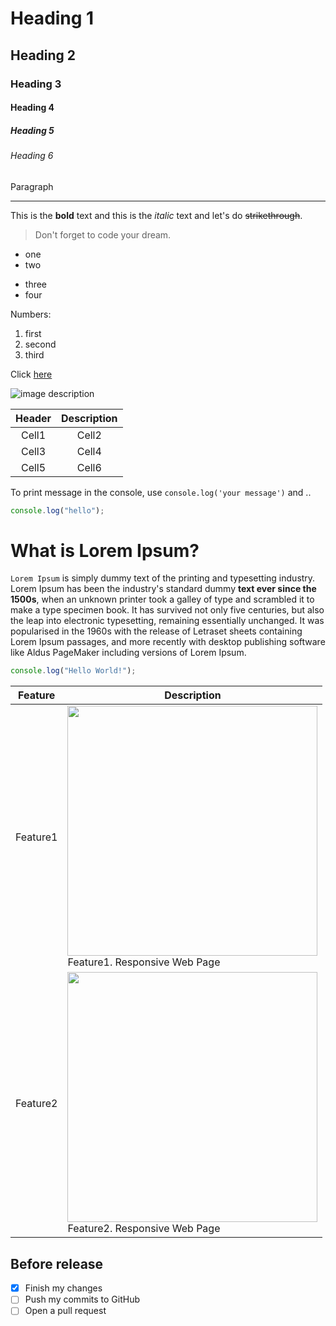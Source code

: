 <!--Heading-->

# Heading 1

## Heading 2

### Heading 3

#### Heading 4

##### Heading 5

###### Heading 6

Paragraph

<!--Line-->

---

<!--Text attributes-->

This is the **bold** text and this is the _italic_ text and let's do ~~strikethrough~~.

<!--Quote-->

> Don't forget to code your dream.

<!--Bullet list-->

- one
- two

* three
* four

<!--Numbered list-->

Numbers:

1. first
2. second
3. third

<!--Link-->

Click [here](https://myoung-min.tistory.com/)

<!--Image-->

![image description](https://user-images.githubusercontent.com/61736137/102153953-b2881000-3ebb-11eb-9581-7026bc8e169e.jpg)

<!-- Table -->
<!-- :의 위치로 왼쪽, 오른쪽, 가운데 정렬이 적용된다.  -->

| Header | Description |
| :----: | :---------: |
| Cell1  |    Cell2    |
| Cell3  |    Cell4    |
| Cell5  |    Cell6    |

<!-- Code -->
<!-- 문서 안에서 특정 코드를 보여주고 싶을 때 -->
<!--`(백틱키)로 감싸 인라인 형태를 만들거나, 3개로 감싸 코드 블록을 생성 -->
<!-- 백틱키 3개 뒤에 해당 언어를 적으면 그 언어에 맞게 하이라이트 된다. -->

To print message in the console, use `console.log('your message')` and ..

```ts
console.log("hello");
```

<!-- PR Description Example -->

# What is Lorem Ipsum?

`Lorem Ipsum` is simply dummy text of the printing and typesetting industry. Lorem Ipsum has been the industry's standard dummy **text ever since the 1500s**, when an unknown printer took a galley of type and scrambled it to make a type specimen book. It has survived not only five centuries, but also the leap into electronic typesetting, remaining essentially unchanged. It was popularised in the 1960s with the release of Letraset sheets containing Lorem Ipsum passages, and more recently with desktop publishing software like Aldus PageMaker including versions of Lorem Ipsum.

```ts
console.log("Hello World!");
```

| Feature  | Description                                                                                                                                                    |
| -------- | -------------------------------------------------------------------------------------------------------------------------------------------------------------- |
| Feature1 | <img src="https://user-images.githubusercontent.com/61736137/102153953-b2881000-3ebb-11eb-9581-7026bc8e169e.jpg" width="400"><br>Feature1. Responsive Web Page |
| Feature2 | <img src="https://user-images.githubusercontent.com/61736137/102153956-b451d380-3ebb-11eb-9ab7-f8bad6c05a97.png" width="400"><br>Feature2. Responsive Web Page |

## Before release

- [x] Finish my changes
- [ ] Push my commits to GitHub
- [ ] Open a pull request
